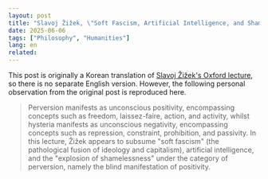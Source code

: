 ```yaml
---
layout: post
title: "Slavoj Žižek, \"Soft Fascism, Artificial Intelligence, and Shamelessness\""
date: 2025-06-06
tags: ["Philosophy", "Humanities"]
lang: en
related:
---
```


This post is originally a Korean translation of [Slavoj Žižek's Oxford lecture](https://youtu.be/OSYjmH_WPQQ?si=9Rb5ToZSwf0qg7gx), so there is no separate English version. However, the following personal observation from the original post is reproduced here.

> Perversion manifests as unconscious positivity, encompassing concepts such as freedom, laissez-faire, action, and activity, whilst hysteria manifests as unconscious negativity, encompassing concepts such as repression, constraint, prohibition, and passivity. In this lecture, Žižek appears to subsume "soft fascism" (the pathological fusion of ideology and capitalism), artificial intelligence, and the "explosion of shamelessness" under the category of perversion, namely the blind manifestation of positivity.